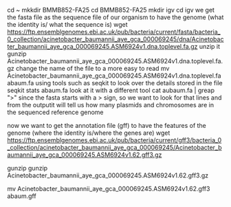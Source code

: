 cd ~
mkkdir BMMB852-FA25
cd BMMB852-FA25
mkdir igv
cd igv
we get the fasta file as the sequence file of our organism to have the genome (what the identity is/ what the sequence is)
wget https://ftp.ensemblgenomes.ebi.ac.uk/pub/bacteria/current/fasta/bacteria_0_collection/acinetobacter_baumannii_aye_gca_000069245/dna/Acinetobacter_baumannii_aye_gca_000069245.ASM6924v1.dna.toplevel.fa.gz
unzip it
gunzip Acinetobacter_baumannii_aye_gca_000069245.ASM6924v1.dna.toplevel.fa.gz
change the name of the file to a more easy to read
mv Acinetobacter_baumannii_aye_gca_000069245.ASM6924v1.dna.toplevel.fa abaum.fa
using tools such as seqkit to look over the details stored in the file
seqkit stats abaum.fa
look at it with a different tool
cat aubaum.fa | greap ">"
since the fasta starts with a > sign, so we want to look for that lines and from the outputit will tell us how many plasmids and chromosomes are in the sequenced reference genome

now we want to get the annotation file (gff) to have the features of the genome (where the identity is/where the genes are)
wget https://ftp.ensemblgenomes.ebi.ac.uk/pub/bacteria/current/gff3/bacteria_0_collection/acinetobacter_baumannii_aye_gca_000069245/Acinetobacter_baumannii_aye_gca_000069245.ASM6924v1.62.gff3.gz

gunzip gunzip Acinetobacter_baumannii_aye_gca_000069245.ASM6924v1.62.gff3.gz 

mv Acinetobacter_baumannii_aye_gca_000069245.ASM6924v1.62.gff3 abaum.gff
